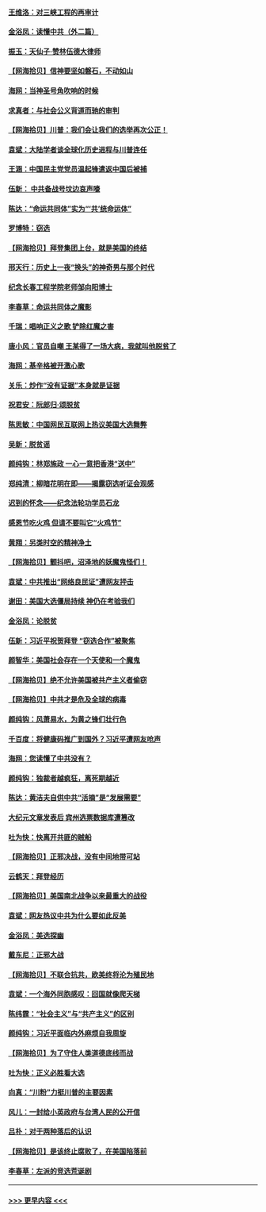 #### [王维洛：对三峡工程的再审计](../pages/nsc993/n12598436.md?t=12060802) 
#### [金浴凤：读懂中共（外二篇）](../pages/nsc993/n12597943.md?t=12060802) 
#### [振玉：天仙子‧赞林伍德大律师](../pages/nsc993/n12597929.md?t=12060802) 
#### [【网海拾贝】信神要坚如磐石，不动如山](../pages/nsc993/n12597901.md?t=12060802) 
#### [海网：当神圣号角吹响的时候](../pages/nsc993/n12595891.md?t=12060802) 
#### [求真者：与社会公义背道而驰的审判](../pages/nsc993/n12595868.md?t=12060802) 
#### [【网海拾贝】川普：我们会让我们的选举再次公正！](../pages/nsc993/n12594930.md?t=12060802) 
#### [袁斌：大陆学者谈全球化历史进程与川普连任](../pages/nsc993/n12594690.md?t=12060802) 
#### [王涵：中国民主党党员温起锋遣返中国后被捕](../pages/nsc993/n12594540.md?t=12060802) 
#### [伍新： 中共备战号坟边哀声嚎](../pages/nsc993/n12593086.md?t=12060802) 
#### [陈达：“命运共同体”实为“‘共’统命运体”](../pages/nsc993/n12590865.md?t=12060802) 
#### [罗博特：窃选](../pages/nsc993/n12590619.md?t=12060802) 
#### [【网海拾贝】拜登集团上台，就是美国的终结](../pages/nsc993/n12589725.md?t=12060802) 
#### [邢天行：历史上一夜“换头”的神奇男与那个时代](../pages/nsc993/n12589424.md?t=12060802) 
#### [纪念长春工程学院老师邹向阳博士](../pages/nsc993/n12585390.md?t=12060802) 
#### [李春草：命运共同体之魔影](../pages/nsc993/n12585026.md?t=12060802) 
#### [千瑞：唱响正义之歌 铲除红魔之害](../pages/nsc993/n12585002.md?t=12060802) 
#### [唐小风：官员自嘲 王某得了一场大病，我就叫他脱贫了](../pages/nsc993/n12584981.md?t=12060802) 
#### [海网：基辛格被开激心歌](../pages/nsc993/n12584946.md?t=12060802) 
#### [关乐：炒作“没有证据”本身就是证据](../pages/nsc993/n12583146.md?t=12060802) 
#### [祝君安：阮郎归‧颂脱贫](../pages/nsc993/n12583119.md?t=12060802) 
#### [陈思敏：中国网民互联网上热议美国大选舞弊](../pages/nsc993/n12582845.md?t=12060802) 
#### [吴新：脱贫谣](../pages/nsc993/n12580839.md?t=12060802) 
#### [颜纯钩：林郑施政 一心一意把香港“送中”](../pages/nsc993/n12580805.md?t=12060802) 
#### [郑纯清：柳暗花明在即——揭露窃选听证会观感](../pages/nsc993/n12580795.md?t=12060802) 
#### [迟到的怀念——纪念法轮功学员石龙](../pages/nsc993/n12580245.md?t=12060802) 
#### [感恩节吃火鸡  但请不要叫它“火鸡节”](../pages/nsc993/n12580252.md?t=12060802) 
#### [黄翔：另类时空的精神净土](../pages/nsc993/n12578638.md?t=12060802) 
#### [【网海拾贝】颤抖吧，沼泽地的妖魔鬼怪们！](../pages/nsc993/n12578552.md?t=12060802) 
#### [袁斌：中共推出“网络良民证”遭网友抨击](../pages/nsc993/n12578511.md?t=12060802) 
#### [谢田：美国大选僵局持续 神仍在考验我们](../pages/nsc993/n12577432.md?t=12060802) 
#### [金浴凤：论脱贫](../pages/nsc993/n12576386.md?t=12060802) 
#### [伍新：习近平祝贺拜登 “窃选合作”被聚焦](../pages/nsc993/n12576358.md?t=12060802) 
#### [颜智华：美国社会存在一个天使和一个魔鬼](../pages/nsc993/n12574299.md?t=12060802) 
#### [【网海拾贝】绝不允许美国被共产主义者偷窃](../pages/nsc993/n12573396.md?t=12060802) 
#### [【网海拾贝】中共才是危及全球的病毒](../pages/nsc993/n12571204.md?t=12060802) 
#### [颜纯钩：风萧易水，为黄之锋们壮行色](../pages/nsc993/n12571487.md?t=12060802) 
#### [千百度：将健康码推广到国外？习近平遭网友呛声](../pages/nsc993/n12570808.md?t=12060802) 
#### [海网：您读懂了中共没有？](../pages/nsc993/n12570487.md?t=12060802) 
#### [颜纯钩：独裁者越疯狂，离死期越近](../pages/nsc993/n12569055.md?t=12060802) 
#### [陈达：黄洁夫自供中共“活摘”是“发展需要”](../pages/nsc993/n12568541.md?t=12060802) 
#### [大纪元文章发表后 宾州选票数据库遭篡改](../pages/nsc993/n12568105.md?t=12060802) 
#### [吐为快：快离开共匪的贼船](../pages/nsc993/n12568462.md?t=12060802) 
#### [【网海拾贝】正邪决战，没有中间地带可站](../pages/nsc993/n12568439.md?t=12060802) 
#### [云鹤天：拜登经历](../pages/nsc993/n12567294.md?t=12060802) 
#### [【网海拾贝】美国南北战争以来最重大的战役](../pages/nsc993/n12567247.md?t=12060802) 
#### [袁斌：网友热议中共为什么要如此反美](../pages/nsc993/n12567162.md?t=12060802) 
#### [金浴凤：美选探幽](../pages/nsc993/n12567147.md?t=12060802) 
#### [戴东尼：正邪大战](../pages/nsc993/n12567033.md?t=12060802) 
#### [【网海拾贝】不联合抗共，欧美终将沦为殖民地](../pages/nsc993/n12565068.md?t=12060802) 
#### [袁斌：一个海外同胞感叹：回国就像爬天梯](../pages/nsc993/n12564986.md?t=12060802) 
#### [陈纬霆：“社会主义”与“共产主义”的区别](../pages/nsc993/n12562417.md?t=12060802) 
#### [颜纯钩：习近平面临内外麻烦自我周旋](../pages/nsc993/n12563356.md?t=12060802) 
#### [【网海拾贝】为了守住人类道德底线而战](../pages/nsc993/n12562542.md?t=12060802) 
#### [吐为快：正义必胜看大选](../pages/nsc993/n12561967.md?t=12060802) 
#### [向真：“川粉”力挺川普的主要因素](../pages/nsc993/n12560774.md?t=12060802) 
#### [风儿：一封给小英政府与台湾人民的公开信](../pages/nsc993/n12560581.md?t=12060802) 
#### [吕朴：对于两种落后的认识](../pages/nsc993/n12560492.md?t=12060802) 
#### [【网海拾贝】是该终止腐败了，在美国陷落前](../pages/nsc993/n12559936.md?t=12060802) 
#### [李春草：左派的竞选荒诞剧](../pages/nsc993/n12558380.md?t=12060802) 

----
#### [ >>> 更早内容 <<< ](../indexes/nsc993-earlier.md)
